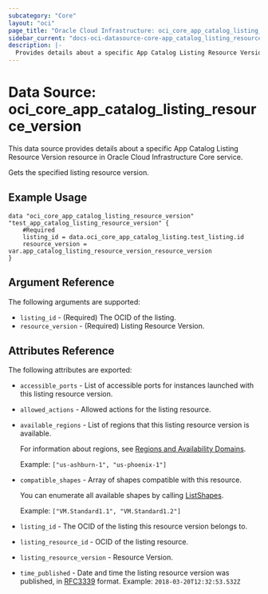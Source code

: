 ```yaml
---
subcategory: "Core"
layout: "oci"
page_title: "Oracle Cloud Infrastructure: oci_core_app_catalog_listing_resource_version"
sidebar_current: "docs-oci-datasource-core-app_catalog_listing_resource_version"
description: |-
  Provides details about a specific App Catalog Listing Resource Version in Oracle Cloud Infrastructure Core service
---
```


# Data Source: oci_core_app_catalog_listing_resource_version
This data source provides details about a specific App Catalog Listing Resource Version resource in Oracle Cloud Infrastructure Core service.

Gets the specified listing resource version.

## Example Usage

```hcl
data "oci_core_app_catalog_listing_resource_version" "test_app_catalog_listing_resource_version" {
	#Required
	listing_id = data.oci_core_app_catalog_listing.test_listing.id
	resource_version = var.app_catalog_listing_resource_version_resource_version
}
```

## Argument Reference

The following arguments are supported:

* `listing_id` - (Required) The OCID of the listing.
* `resource_version` - (Required) Listing Resource Version.


## Attributes Reference

The following attributes are exported:

* `accessible_ports` - List of accessible ports for instances launched with this listing resource version.
* `allowed_actions` - Allowed actions for the listing resource.
* `available_regions` - List of regions that this listing resource version is available.

	For information about regions, see [Regions and Availability Domains](https://docs.cloud.oracle.com/iaas/Content/General/Concepts/regions.htm).

	Example: `["us-ashburn-1", "us-phoenix-1"]` 
* `compatible_shapes` - Array of shapes compatible with this resource.

	You can enumerate all available shapes by calling [ListShapes](https://docs.cloud.oracle.com/iaas/api/#/en/iaas/latest/Shape/ListShapes).

	Example: `["VM.Standard1.1", "VM.Standard1.2"]` 
* `listing_id` - The OCID of the listing this resource version belongs to.
* `listing_resource_id` - OCID of the listing resource.
* `listing_resource_version` - Resource Version.
* `time_published` - Date and time the listing resource version was published, in [RFC3339](https://tools.ietf.org/html/rfc3339) format. Example: `2018-03-20T12:32:53.532Z` 


